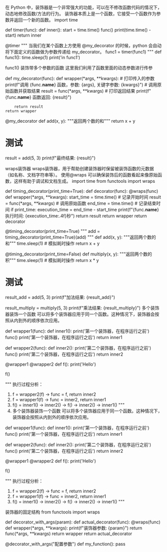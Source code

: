 在 Python 中，装饰器是一个非常强大的功能，可以在不修改函数代码的情况下，动态地修改函数/方法的行为。
装饰器本质上是一个函数，它接受一个函数作为参数并返回一个新的函数。
import time

def timer(func):
    def inner():
        start = time.time()
        func()
        print(time.time() - start)
    return inner

@timer
"""
当我们在某个函数上方使用 @my_decorator 的时候，python 会自动将下面定义的函数做为参数传递给 my_decorator。
func1 = timer(func1)
"""
def func1():
    time.sleep(1)
    print('in func1')

func1() 
装饰带多个参数的函数
这里我们利用了函数里面的动态参数进行传参

def my_decorator(func):
    def wrapper(*args, **kwargs):
        # 打印传入的参数
        print(f"调用 {func.__name__} 函数，参数: {args}, 关键字参数: {kwargs}")
        # 调用原始函数并获取结果
        result = func(*args, **kwargs)
        # 打印返回结果
        print(f"{func.__name__} 函数返回: {result}")
        
        return result
    return wrapper

@my_decorator
def add(x, y):
    """返回两个数的和"""
    return x + y

# 测试
result = add(5, 3)
print(f"最终结果: {result}")

wraps装饰器
wraps装饰器，用于帮助创建装饰器时保留被装饰函数的元数据（如名称、文档字符串等）。
使用@wraps 可以确保装饰后的函数看起来像原始函数，这样有助于调试和文档生成。 
import time
from functools import wraps


def timing_decorator(print_time=True):
    def decorator(func):
        @wraps(func)
        def wrapper(*args, **kwargs):
            start_time = time.time()  # 记录开始时间
            result = func(*args, **kwargs)  # 调用原始函数
            end_time = time.time()  # 记录结束时间
            if print_time:
                execution_time = end_time - start_time
                print(f"{func.__name__} 执行时间: {execution_time:.4f}秒")
            return result
        return wrapper
    return decorator


@timing_decorator(print_time=True)
"""
add = timing_decorator(print_time=True)(add)
"""
def add(x, y):
    """返回两个数的和"""
    time.sleep(1)  # 模拟耗时操作
    return x + y


@timing_decorator(print_time=False)
def multiply(x, y):
    """返回两个数的积"""
    time.sleep(1)  # 模拟耗时操作
    return x * y


# 测试
result_add = add(5, 3)
print(f"加法结果: {result_add}")

result_multiply = multiply(5, 3)
print(f"乘法结果: {result_multiply}")
多个装饰器装饰一个函数
可以将多个装饰器应用于同一个函数。这种情况下，装饰器会按照从内到外的顺序依次应用。

def wrapper1(func):
    def inner1():
        print('第一个装饰器，在程序运行之前')
        func()
        print('第一个装饰器，在程序运行之后')
    return inner1

def wrapper2(func):
    def inner2():
        print('第二个装饰器，在程序运行之前')
        func()
        print('第二个装饰器，在程序运行之后')
    return inner2

@wrapper1
@wrapper2
def f():
    print('Hello')

f()

"""
执行过程分析：
1. f = wrapper2(f) -> func = f, return inner2
2. f = wrapper1(f) -> func = inner2, return inner1
3. f() = inner1() -> inner2() -> f() -> inner2() -> inner1()
"""
4. 多个装饰器装饰一个函数
可以将多个装饰器应用于同一个函数。这种情况下，装饰器会按照从内到外的顺序依次应用。

def wrapper1(func):
    def inner1():
        print('第一个装饰器，在程序运行之前')
        func()
        print('第一个装饰器，在程序运行之后')
    return inner1

def wrapper2(func):
    def inner2():
        print('第二个装饰器，在程序运行之前')
        func()
        print('第二个装饰器，在程序运行之后')
    return inner2

@wrapper1
@wrapper2
def f():
    print('Hello')

f()

"""
执行过程分析：
1. f = wrapper2(f) -> func = f, return inner2
2. f = wrapper1(f) -> func = inner2, return inner1
3. f() = inner1() -> inner2() -> f() -> inner2() -> inner1()
"""



装饰器的固定结构
from functools import wraps

def decorator_with_args(param):
    def actual_decorator(func):
        @wraps(func)
        def wrapper(*args, **kwargs):
            print(f"装饰器参数: {param}")
            return func(*args, **kwargs)
        return wrapper
    return actual_decorator

@decorator_with_args("配置参数")
def my_function():
    pass

